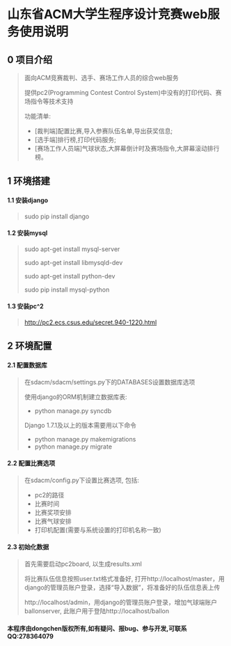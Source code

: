 # 山东省ACM大学生程序设计竞赛web服务使用说明

## 0 项目介绍
> 面向ACM竞赛裁判、选手、赛场工作人员的综合web服务
>
> 提供pc2(Programming Contest Control System)中没有的打印代码、赛场指令等技术支持
>
> 功能清单:
> * [裁判端]配置比赛,导入参赛队伍名单,导出获奖信息;
> * [选手端]排行榜,打印代码服务;
> * [赛场工作人员端]气球状态,大屏幕倒计时及赛场指令,大屏幕滚动排行榜。
## 1 环境搭建
#### 1.1 安装django
> sudo pip install django
#### 1.2 安装mysql
> sudo apt-get install mysql-server
>
> sudo apt-get install libmysqld-dev
>
> sudo apt-get install python-dev
>
> sudo pip install mysql-python
#### 1.3 安装pc^2
> http://pc2.ecs.csus.edu/secret.940-1220.html
## 2 环境配置
#### 2.1 配置数据库
> 在sdacm/sdacm/settings.py下的DATABASES设置数据库选项
>
> 使用django的ORM机制建立数据库表:
>
> * python manage.py syncdb
>
> Django 1.7.1及以上的版本需要用以下命令
> * python manage.py makemigrations
> * python manage.py migrate
#### 2.2 配置比赛选项
> 在sdacm/config.py下设置比赛选项, 包括:
> * pc2的路径
> * 比赛时间
> * 比赛奖项安排
> * 比赛气球安排
> * 打印机配置(需要与系统设置的打印机名称一致)
#### 2.3 初始化数据
> 首先需要启动pc2board, 以生成results.xml
>
> 将比赛队伍信息按照user.txt格式准备好, 打开http://localhost/master，用django的管理员账户登录，选择“导入数据”，将准备好的队伍信息表上传
>
> http://localhost/admin，用django的管理员账户登录，增加气球端账户ballonserver, 此账户用于登陆http://localhost/ballon


#### 本程序由dongchen版权所有,如有疑问、报bug、参与开发,可联系QQ:278364079
